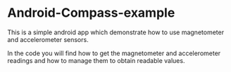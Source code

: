 # Android-Compass-example
This is a simple android app which demonstrate how to use magnetometer and accelerometer sensors.

In the code you will find how to get the magnetometer and accelerometer readings and how to manage them to obtain readable values.
